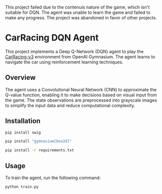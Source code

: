 This project failed due to the contenuis nature of the game, which isn't suitable for DQN. The agent was unable to learn the game and failed to make any progress. The project was abandoned in favor of other projects.

# CarRacing DQN Agent

This project implements a Deep Q-Network (DQN) agent to play the [CarRacing-v3](https://www.gymlibrary.dev/environments/box2d/car_racing/) environment from OpenAI Gymnasium. The agent learns to navigate the car using reinforcement learning techniques.

## Overview

The agent uses a Convolutional Neural Network (CNN) to approximate the Q-value function, enabling it to make decisions based on visual input from the game. The state observations are preprocessed into grayscale images to simplify the input data and reduce computational complexity.

## Installation

```bash
pip install swig

pip install "gymnasium[box2d]"

pip install -r requirements.txt
```

## Usage

To train the agent, run the following command:

```bash
python train.py
```




